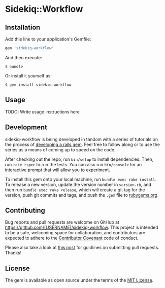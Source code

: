 # Sidekiq::Workflow

## Installation

Add this line to your application's Gemfile:

```ruby
gem 'sidekiq-workflow'
```

And then execute:

    $ bundle

Or install it yourself as:

    $ gem install sidekiq-workflow

## Usage

TODO: Write usage instructions here

## Development

sidekiq-workflow is being developed in tandom with a series of tutorials on the process of [developing a rails gem](https://badmonkeydev.wordpress.com/2015/06/04/how-to-build-your-own-ruby-gem-from-start-to-finish/).  Feel free to follow along or to use the series as a means of coming up to speed on the code.

After checking out the repo, run `bin/setup` to install dependencies. Then, run `rake rspec` to run the tests. You can also run `bin/console` for an interactive prompt that will allow you to experiment.

To install this gem onto your local machine, run `bundle exec rake install`. To release a new version, update the version number in `version.rb`, and then run `bundle exec rake release`, which will create a git tag for the version, push git commits and tags, and push the `.gem` file to [rubygems.org](https://rubygems.org).

## Contributing

Bug reports and pull requests are welcome on GitHub at https://github.com/[USERNAME]/sidekiq-workflow. This project is intended to be a safe, welcoming space for collaboration, and contributors are expected to adhere to the [Contributor Covenant](contributor-covenant.org) code of conduct.

Please also take a look at [this post](https://badmonkeydev.wordpress.com/2015/05/23/code-review-best-practices/) for guidlines on submitting pull requests.  Thanks!


## License

The gem is available as open source under the terms of the [MIT License](http://opensource.org/licenses/MIT).

